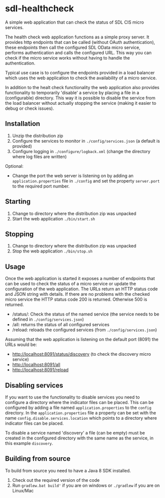 # sdl-healthcheck

A simple web application that can check the status of SDL CIS micro services.

The health check web application functions as a simple proxy server. It provides http endpoints that can be called (without OAuth authentication), 
these endpoints then call the configured SDL OData micro service, performs authentication and calls the configured URL. This way you can check if 
the micro service works without having to handle the authentication. 

Typical use case is to configure the endpoints provided in a load balancer which uses the web application to check the availability of a micro service.

In addition to the healt check functionality the web application also provides functionality to temporarily 'disable' a service by placing a file in a 
(configurable) directory. This way it is possible to disable the service from the load balancer without actually stopping the service (making it easier to debug
or check issues).

## Installation

1. Unzip the distribution zip
2. Configure the services to monitor in `./config/services.json` (a default is provided)
3. Configure logging in `./configure/logback.xml` (change the directory where log files are written)

Optional:
* Change the port the web server is listening on by adding an `application.properties` file in `./config` and set the property `server.port` to the required port number.

## Starting

1. Change to directory where the distribution zip was unpacked
2. Start the web application  `./bin/start.sh`

## Stopping

1. Change to directory where the distribution zip was unpacked
2. Stop the web application  `./bin/stop.sh`

## Usage

Once the web application is started it exposes a number of endpoints that can be used to check the status of a micro service or update the configuration of the web application.
The URLs return an HTTP status code and JSON string with details. If there are no problems with the checked micro service the HTTP status code 200 is returned. Otherwise 500 is returned.

* /status/<servicename>: Check the status of the named service (the service needs to be defined in `./config/services.json`)
* /all: returns the status of all configured services
* /reload: reloads the configured services (from `./config/services.json`)

Assuming that the web application is listening on the default port (8091) the URLs would be:
* <http://localhost:8091/status/discovery> (to check the discovery micro service)
* <http://localhost:8091/all>
* <http://localhost:8091/reload>

## Disabling services

If you want to use the functionality to disable services you need to configure a directory where the indicator files can be placed. This can be configured by 
adding a file named `application.properties` to the `config` directory. In the `application.properties` file a property can be set with the name `config.disable.services.location` 
which points to a directory where indicator files can be placed.

To disable a service named 'discovery' a file (can be empty) must be created in the configured directory with the same name as the service, in this example `discovery`.

## Building from source

To build from source you need to have a Java 8 SDK installed.

1. Check out the required version of the code
2. Run `gradlew.bat build'` if you are on windows or `./gradlew` if you are on Linux/Mac

